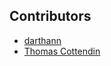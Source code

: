 ## Contributors ##
* [darthann](https://github.com/darthann)
* [Thomas Cottendin](https://github.com/thomascottendin)


